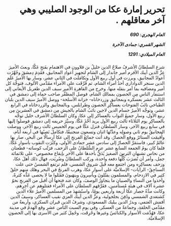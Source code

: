 <h1 dir="rtl">تحرير إمارة عكا من الوجود الصليبي وهي آخر معاقلهم .</h1>

<h5 dir="rtl">العام الهجري:  690

الشهر القمري: جمادى الآخرة

العام الميلادي: 1291</h5>

<p dir="rtl">شرع السلطانُ الأشرفُ صلاحُ الدين خليلُ بن قلاوون في الاهتمامِ بفَتحِ عَكَّا، وبعثَ الأميرَ عِزَّ الدين أيبك الأفرم أمير جاندار إلى الشامِ لتجهيزِ أعوادِ المجانيق، فقَدِمَ دِمشقَ وجُهِّزَت أعوادُ المجانيق، وبرزت في أول ربيع الأول وتكامَلَت في الثاني عشر، وسار بها الأميرُ عَلَم الدين سنجر الدواداري أحدُ أمراء الشام، ثم فُرِّقَت على الأمراء مقَدَّمي الألوف، فتوجَّهَ كل أمير ومضافيه بما أمر بنقله منها، وخرج من القاهرةِ الأمير سيف الدين طغريل الأيغاني إلى استنفار الناسِ مِن الحصون بممالكِ الشام، فوصل المظفَّر صاحب حماة إلى دمشق في الثالث عشر بعسكره وبمجانيقِ وزردخاناه- خزانة الأسلحة- ووصل الأميرُ سيف الدين بلبان الطباخي نائبُ الفتوحات بعساكِرِ الحصون وطرابلس، وبالمجانيق والزردخاناه في الرابع عشر، وتوجَّه الأميرُ حسام الدين لاجين نائبُ الشام بالجيشِ مِن دمشق في العشرينَ مِن ربيع الأول، وسار جميعُ النواب بالعساكر إلى عكا، وكان السلطانُ الأشرف خليل توجَّه بالعساكِرِ يوم الثلاثاء ثالث ربيع الأول يريد أخْذَ عَكَّا، وسيَّرَ حريمه إلى دمشق فوصلوا إليها في سابع ربيع الآخر، وسار السلطان فنزل عكَّا في يوم الخميس ثالث ربيع الآخر، ووصلت المجانيقُ يوم ثاني وصولِه وعدَّتُها اثنان وتسعون منجنيقًا، فتكاملَ نَصبُها في أربعة أيام، وأُقيمَت الستائرُ ووقع الحصارُ، وقد أتت جمائِعُ الفرنجِ إلى عكا أرسالًا من البحر، صار بها عالمٌ كبير، فاستمَرَّ الحصارُ إلى سادس عشر جمادى الأولى، وكثُرَت النقوب بأسوارِ عَكَّا، فلما كان يومُ الجمعة السابع عشر عزم السُّلطانُ على الزحف، فرَتَّب كوساته- قطعتان من نحاس تشبهانِ الترسَ الصغيرَ يُدَقُّ بأحدها على الآخر بإيقاع مخصوص- على ثلاثمائة جمل، وأمر أن تُضرَبَ كُلُّها دفعة واحدة، وركب السلطانُ وضُرِبَت، فهال ذلك أهلَ عكا، وزحف بعساكِرِه ومن اجتمع معه قَبلَ شروق الشمس، فلم ترتفع الشمسُ حتى علت السناجِقُ- الرايات- الإسلاميَّة على أسوار عكا، وهرب الفرنجُ في البحر وهلك منهم خلقٌ كثير في الازدحام، والمسلمون يقتُلونَ ويأسِرونَ وينهَبونَ فقَتَلوا ما لا يحصى عَدُّه كثرةً، وأخذوا من النساءِ والصبيان ما يتجاوَزُ الوصفَ، وكان عند فتحها أن أقبل من الفرنجِ نحوُ عشرة آلاف في هيئةٍ مُستأمنين، ففَرَّقهم السلطان على الأمراء فقتلوهم عن آخِرِهم، وكانت مدَّةُ حصار عكا أربعة وأربعين يومًا، واستُشهِدَ من المسلمين الأميرُ علاء الدين كشتغدي الشمسي ودُفِنَ بجلجولية، وعزُّ الدين أيبك العزي نقيب العساكر، وسيفُ الدين أقمش الغتمي، وبدرُ الدين بيليك المسعودي، وشرفُ الدين قيران السكزي، وأربعةٌ من مقَدَّمي الحلقةِ، وجماعةٌ من العسكر، وفي يومِ السبت الثامن عشر وقع الهدمُ في مدينة عكا، فهُدِّمَت الأسوار والكنائسُ وغيرها وحُرِقَت، وحُمِلَ كثير من الأسرى بها إلى الحصونِ الإسلاميَّة.</p></br>
